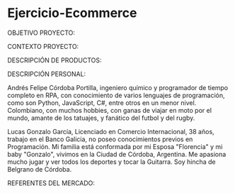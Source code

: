 # Ejercicio-Ecommerce
OBJETIVO PROYECTO:

CONTEXTO PROYECTO:

DESCRIPCIÓN DE PRODUCTOS:

DESCRIPCIÓN PERSONAL:

Andrés Felipe Córdoba Portilla, ingeniero químico y programador de tiempo completo en RPA, con conocimiento de varios lenguajes de programación, como son Python, JavaScript, C#, entre otros en un menor nivel. Colombiano, con muchos hobbies, con ganas de viajar en moto por el mundo, amante de los tatuajes, y fanático del futbol y del rugby.

Lucas Gonzalo García, Licenciado en Comercio Internacional, 38 años, trabajo en el Banco Galicia, no poseo conocimientos previos en Programación. Mi familia está conformada por mi Esposa "Florencia" y mi baby "Gonzalo", vivimos en la Ciudad de Córdoba, Argentina. Me apasiona mucho jugar y ver todos los deportes y tocar la Guitarra. Soy hincha de Belgrano de Córdoba.

REFERENTES DEL MERCADO:

